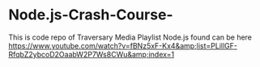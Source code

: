 # Node.js-Crash-Course-
This is code repo of Traversary Media Playlist Node.js found can be here <br> https://www.youtube.com/watch?v=fBNz5xF-Kx4&amp;list=PLillGF-RfqbZ2ybcoD2OaabW2P7Ws8CWu&amp;index=1
